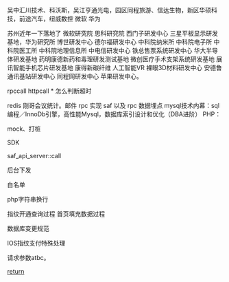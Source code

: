 吴中汇川技术、科沃斯，吴江亨通光电，园区同程旅游、信达生物，新区华硕科技，前途汽车，纽威数控
微软 华为 



苏州近年一下落地了
微软研究院
思科研究院
西门子研发中心
三星平板显示研发基地，华为研究所
博世研发中心
德尔福研发中心
中科院纳米所
中科院电子所
中科院医工所
中科院地理信息所
中电信研发中心
铁总售票系统研发中心
华大半导体研发基地
药明康德新药和毒理研发测试基地
微创医疗手术支架系统研发基地
展讯智能手机芯片研发基地
康得新碳纤维 
人工智能VR
裸眼3D材料研发中心
安德鲁通讯基站研发中心
同程网研发中心
苹果研发中心。




rpccall
httpcall
    * 怎么判断超时
    
redis
刚哥会议统计。邮件
rpc 实现
saf 以及 rpc
数据埋点
mysql技术内幕：sql编程／InnoDb引擎，高性能Mysql，数据库索引设计和优化（DBA进阶）
PHP：

mock、打桩

SDK

saf_api_server::call

后台下发

白名单


php字符串换行


指纹开通查询过程
首页填充数据过程  

数据库变更规范

IOS指纹支付特殊处理

请求参数atbc。



[return](SUMMARY.md)